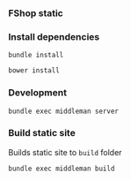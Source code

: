 ### FShop static

### Install dependencies

`bundle install`

`bower install`

### Development

`bundle exec middleman server`

### Build static site

Builds static site to `build` folder

`bundle exec middleman build`